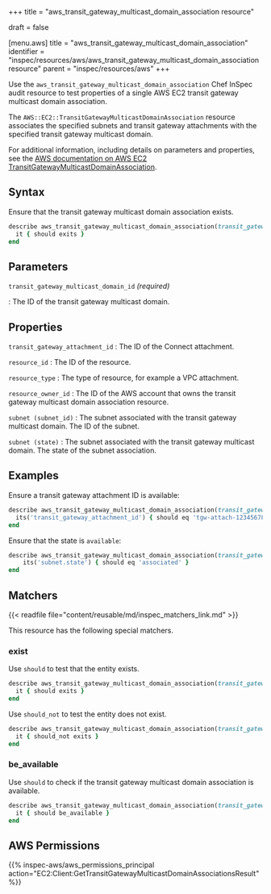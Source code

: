+++
title = "aws_transit_gateway_multicast_domain_association resource"

draft = false


[menu.aws]
title = "aws_transit_gateway_multicast_domain_association"
identifier = "inspec/resources/aws/aws_transit_gateway_multicast_domain_association resource"
parent = "inspec/resources/aws"
+++

Use the `aws_transit_gateway_multicast_domain_association` Chef InSpec audit resource to test properties of a single AWS EC2 transit gateway multicast domain association.

The `AWS::EC2::TransitGatewayMulticastDomainAssociation` resource associates the specified subnets and transit gateway attachments with the specified transit gateway multicast domain.

For additional information, including details on parameters and properties, see the [AWS documentation on AWS EC2 TransitGatewayMulticastDomainAssociation](https://docs.aws.amazon.com/AWSCloudFormation/latest/UserGuide/aws-resource-ec2-transitgatewaymulticastdomainassociation.html).

## Syntax

Ensure that the transit gateway multicast domain association exists.

```ruby
describe aws_transit_gateway_multicast_domain_association(transit_gateway_multicast_domain_id: 'TRANSIT_GATEWAY_MULTICAST_DOMAIN_ID') do
  it { should exits }
end
```

## Parameters

`transit_gateway_multicast_domain_id` _(required)_

: The ID of the transit gateway multicast domain.

## Properties

`transit_gateway_attachment_id`
: The ID of the Connect attachment.

`resource_id`
: The ID of the resource.

`resource_type`
: The type of resource, for example a VPC attachment.

`resource_owner_id`
: The ID of the AWS account that owns the transit gateway multicast domain association resource.

`subnet (subnet_id)`
: The subnet associated with the transit gateway multicast domain. The ID of the subnet.

`subnet (state)`
: The subnet associated with the transit gateway multicast domain. The state of the subnet association.

## Examples

Ensure a transit gateway attachment ID is available:

```ruby
describe aws_transit_gateway_multicast_domain_association(transit_gateway_multicast_domain_id: 'TRANSIT_GATEWAY_MULTICAST_DOMAIN_ID') do
  its('transit_gateway_attachment_id') { should eq 'tgw-attach-1234567890' }
end
```

Ensure that the state is `available`:

```ruby
describe aws_transit_gateway_multicast_domain_association(transit_gateway_multicast_domain_id: 'TRANSIT_GATEWAY_MULTICAST_DOMAIN_ID') do
    its('subnet.state') { should eq 'associated' }
end
```

## Matchers

{{< readfile file="content/reusable/md/inspec_matchers_link.md" >}}

This resource has the following special matchers.

### exist

Use `should` to test that the entity exists.

```ruby
describe aws_transit_gateway_multicast_domain_association(transit_gateway_multicast_domain_id: 'TRANSIT_GATEWAY_MULTICAST_DOMAIN_ID') do
  it { should exits }
end
```

Use `should_not` to test the entity does not exist.

```ruby
describe aws_transit_gateway_multicast_domain_association(transit_gateway_multicast_domain_id: "TRANSIT_GATEWAY_MULTICAST_DOMAIN_ID") do
  it { should_not exits }
end
```

### be_available

Use `should` to check if the transit gateway multicast domain association is available.

```ruby
describe aws_transit_gateway_multicast_domain_association(transit_gateway_multicast_domain_id: 'TRANSIT_GATEWAY_MULTICAST_DOMAIN_ID') do
  it { should be_available }
end
```

## AWS Permissions

{{% inspec-aws/aws_permissions_principal action="EC2:Client:GetTransitGatewayMulticastDomainAssociationsResult" %}}
